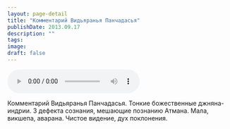```yaml
---
layout: page-detail
title: "Комментарий Видьяранья Панчадасья"
publishDate: 2013.09.17
description: ""
tags:
image:
draft: false
---
```


<audio title="2013.09.17 - Комментарий Видьяранья Панчадасья.mp3" src="https://filer-api.advayta.org/v1.0/public/files/73345" controls=""></audio>

 Комментарий Видьяранья Панчадасья. Тонкие божественные джняна-индрии. 3 дефекта сознания, мешающие познанию Атмана. Мала, викшепа, аварана. Чистое видение, дух поклонения. 

  
